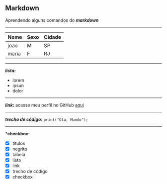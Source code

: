 ## Markdown
Aprendendo alguns comandos do ***markdown***
***
Nome | Sexo | Cidade
---|---|---
joao | M | SP
maria| F | RJ
***
***lista:***
* lorem
* ipsun
* dolor
***
***link:***
acesse meu perfil no GitHub [aqui](https://github.com/Felipe-Santos97)
***
***trecho de código:*** `print("Ola, Mundo");`

***
***checkbox:**
- [x] titulos
- [x] negrito
- [x] tabela
- [x] lista
- [x] link
- [x] trecho de código
- [x] checkbox
